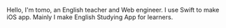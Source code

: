 Hello, I'm tomo, an English teacher and Web engineer.
I use Swift to make iOS app.
Mainly I make English Studying App for learners.
